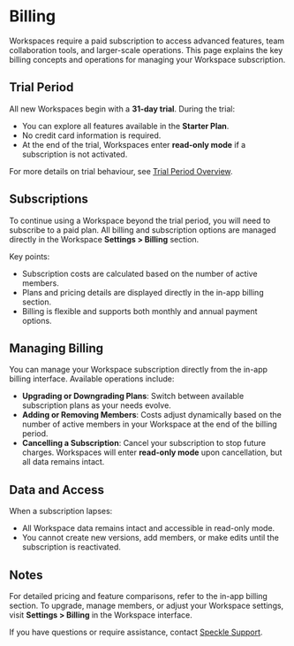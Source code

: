 # Billing  

Workspaces require a paid subscription to access advanced features, team collaboration tools, and larger-scale operations. This page explains the key billing concepts and operations for managing your Workspace subscription.  

## Trial Period  

All new Workspaces begin with a **31-day trial**. During the trial:  
- You can explore all features available in the **Starter Plan**.  
- No credit card information is required.  
- At the end of the trial, Workspaces enter **read-only mode** if a subscription is not activated.  

For more details on trial behaviour, see [Trial Period Overview](./trial-overview.md).  

## Subscriptions  

To continue using a Workspace beyond the trial period, you will need to subscribe to a paid plan. All billing and subscription options are managed directly in the Workspace **Settings > Billing** section.  

Key points:  
- Subscription costs are calculated based on the number of active members.  
- Plans and pricing details are displayed directly in the in-app billing section.  
- Billing is flexible and supports both monthly and annual payment options.  

## Managing Billing  

You can manage your Workspace subscription directly from the in-app billing interface. Available operations include:  
- **Upgrading or Downgrading Plans**: Switch between available subscription plans as your needs evolve.  
- **Adding or Removing Members**: Costs adjust dynamically based on the number of active members in your Workspace at the end of the billing period.  
- **Cancelling a Subscription**: Cancel your subscription to stop future charges. Workspaces will enter **read-only mode** upon cancellation, but all data remains intact.

## Data and Access  

When a subscription lapses:  
- All Workspace data remains intact and accessible in read-only mode.  
- You cannot create new versions, add members, or make edits until the subscription is reactivated.  

## Notes  

For detailed pricing and feature comparisons, refer to the in-app billing section. To upgrade, manage members, or adjust your Workspace settings, visit **Settings > Billing** in the Workspace interface.  

If you have questions or require assistance, contact [Speckle Support](mailto:support@speckle.systems).
